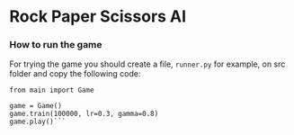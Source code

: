 # Rock Paper Scissors AI

### How to run the game
For trying the game you should create a file, ```runner.py``` for example, on src folder and copy the following code:

```
from main import Game

game = Game()
game.train(100000, lr=0.3, gamma=0.8)
game.play()```